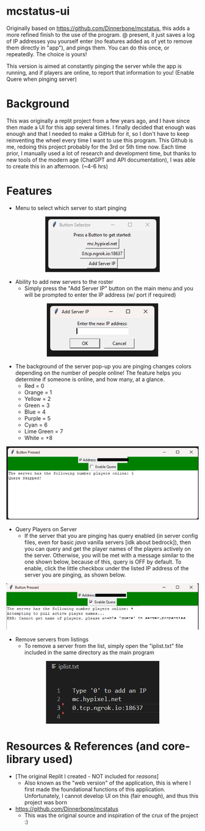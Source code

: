 # mcstatus-ui
Originally based on https://github.com/Dinnerbone/mcstatus, this adds a more refined finish to the use of the program. @ present, it just saves a log of IP addresses you yourself enter (no features added as of yet to remove them directly in "app"), and pings them. You can do this once, or repeatedly. The choice is yours!

This version is aimed at constantly pinging the server while the app is running, and if players are online, to report that information to you! (Enable Quere when pinging server) 

# Background
This was originally a replit project from a few years ago, and I have since then made a UI for this app several times. I finally decided that enough was enough and that I needed to make a GitHub for it, so I don't have to keep reinventing the wheel every time I want to use this program. This Github is me, redoing this project probably for the 3rd or 5th time now. Each time prior, I manually used a lot of research and development time, but thanks to new tools of the modern age (ChatGPT and API documentation), I was able to create this in an afternoon.  (~4-6 hrs)

# Features
* Menu to select which server to start pinging

<p align="center">
  <img src="https://github.com/NoicTheBrave/mcstatus-ui/blob/main/images/mcstatus-ui_image1.png" alt="Image">
</p>

* Ability to add new servers to the roster
  * Simply press the "Add Server IP" button on the main menu and you will be prompted to enter the IP address (w/ port if required)
<p align="center">
  <img src="https://github.com/NoicTheBrave/mcstatus-ui/blob/main/images/mcstatus-ui_image3.png" alt="Image">
</p>

* The background of the server pop-up you are pinging changes colors depending on the number of people online! The feature helps you determine if someone is online, and how many, at a glance.
  * Red = 0
  * Orange = 1
  * Yellow = 2
  * Green = 3
  * Blue = 4
  * Purple = 5
  * Cyan = 6
  * Lime Green = 7
  * White = +8
<p align="center">
  <img src="https://github.com/NoicTheBrave/mcstatus-ui/blob/main/images/mcstatus-ui_image4.png" alt="Image">
</p>

* Query Players on Server
  * If the server that you are pinging has query enabled (in server config files, even for basic *java* vanilla servers [idk about bedrock]), then you can query and get the player names of the players actively on the server. Otherwise, you will be met with a message similar to the one shown below, because of this, query is OFF by default. To enable, click the little checkbox under the listed IP address of the server you are pinging, as shown below. 
<p align="center">
  <img src="https://github.com/NoicTheBrave/mcstatus-ui/blob/main/images/mcstatus-ui_image5.png" alt="Image">
</p>

* Remove servers from listings
  * To remove a server from the list, simply open the "iplist.txt" file included in the same directory as the main program
<p align="center">
  <img src="https://github.com/NoicTheBrave/mcstatus-ui/blob/main/images/mcstatus-ui_image2.png" alt="Image">
</p>

 

# Resources & References (and core-library used)
* [The original Replit I created - NOT included for *reasons*]
   * Also known as the "web version" of the application, this is where I first made the foundational functions of this application. Unfortunately, I cannot develop UI on this (fair enough), and thus this project was born
* https://github.com/Dinnerbone/mcstatus
  * This was the original source and inspiration of the crux of the project :) 
